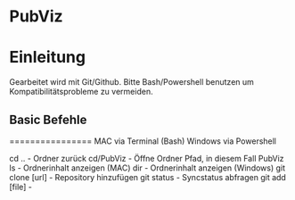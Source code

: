 PubViz
======
# Einleitung
Gearbeitet wird mit Git/Github. Bitte Bash/Powershell benutzen um Kompatibilitätsprobleme zu vermeiden.

## Basic Befehle
================
MAC via Terminal (Bash)
Windows via Powershell

cd .. - Ordner zurück
cd/PubViz - Öffne Ordner Pfad, in diesem Fall PubViz
ls - Ordnerinhalt anzeigen (MAC)
dir - Ordnerinhalt anzeigen (Windows)
git clone [url] - Repository hinzufügen
git status - Syncstatus abfragen
git add [file] - 
